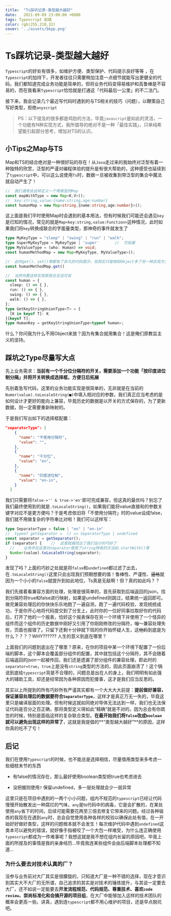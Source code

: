 ```yaml
---
title:  "Ts踩坑记录-类型越大越好"
date:   2021-09-09 23:00:00 +0800
tags: Typescript 前端
color: rgb(255,210,32)
cover: '../assets/bkpp.png'
---
```


# Ts踩坑记录-类型越大越好

`Typescript`的好处有很多，如维护方便、类型保护、代码提示良好等等 ，在`Typescript`的加持下，开发者往往只需要稍加注意一点细节就能写出更健全的代码，我们都知道完成业务功能是简单的，但将业务代码变得易维护和高鲁棒是不容易的，而在我看来`Typescript`恰恰就是打通这「代码最后一公里」的不二法门。

接下来，我会记录几个最近写代码时遇到的与TS相关的技巧（问题），以鞭策自己写好类型，拒绝`anyscript`

> PS：以下提及的很多都是鸡肋的方法，毕竟`javascript`是如此的灵活，一个功能有N种实现方式，我所倡导的绝对不是一种「最佳实践」，只单纯希望能引起部分思考，增加对TS的认识。

## 小Tips之Map与TS

Map和TS的结合绝对是一种很好玩的存在！从`Java`走过来的我始终对泛型有着一种独特的欣赏，泛型的严谨对编程体验的提升是有很大帮助的，这种感受也延续到了`typescript`中，可以这么说使用`Ts`时，数据一旦被收集到带泛型的集合中魔法就自动产生了！

```typescript
//	我们通常会这样定义一个带类型的Map
const mapWithType = new Map<K,V>();
//	key:string,value:{name:string,age:number}
const humanMap = new Map<string,{name:string,age:number}>();
```

这上面是我们平时使用Map时会遇到的基本用法，但有时候我们可能还会遇见`key`是已知的情况，常见的就是`Map<key:string,value:Function>`这种情况，此时如果我们将`key`转换成联合的字面量类型，那神奇的事件就发生了

```typescript
type MyKeyType = "sleep" | "swing" | "run" | "walk";
type SuperMyKeyType = MyKeyType | 'super'		//	可拓展
type MyValueType = (who: Human) => void;
const humanMethodMap = new Map<MyKeyType, MyValueType>();

//	此时get()、set()等都有了非凡的代码提示，但其实只是相较Object多了另一种实现方式
const humanMethodMap.get()

//	当然你要这样实现那我也无话可说
const human = {
  sleep: () => { },
  run: () => { },
  swing: () => { },
  walk: () => { },
};
type GetKeyStringUnionType<T> = {
  [K in keyof T]: K
}[keyof T];
type HumanKey = getKeyStringUnionType<typeof human>;
```

什么？你问我为什么不用Object来放？因为有集合就用集合！这是俺们原教旨主义的坚持。

## 踩坑之Type尽量写大点

先上业务需求：**当前有一个千分位分隔符的开关，需要添加一个功能「按印度进位制分隔」并将开关转换成选择框，方便日后拓展**

先别着急写代码，这里的业务功能实现是很简单的，无非就是在当前的`Numer(value).toLocaleString(■)`中填入相对应的参数，我们真正应当考虑的是如何设计才更好的能向上兼容，毕竟历史的数据是以开关的方式保存的，为了更新数据，则一定需要重新映射的。

于是我们写出如下的选择框配置：

```json
"separatorType": [
    {
      "name": "不使用分隔符",
      "value": "",
    },
    {
      "name": "千分位",
      "value": "en",
    },
    {
      "name": "印度进位制",
      "value": "en-in",
    }
  ]
```

我们只需要将`false->'' & true->'en'`即可完成兼容，但这真的最优吗？别忘了我们最终使用到的就是`.toLocaleString()`，如果我们能将value直接和的参数关键字对应不是更方便吗？于是考虑依旧将「不使用分隔符」时的value设成false，我们就不用做复杂的字符串比对啦！我们可以这样写：

```typescript
type SeparatorType = false | "en" | "en-in" 
//	typeof getSeparator =  () => SeparatorType | undefined
const separator = getSeparator();
if (separator) {	//	这里就展现出了我们设计的巧妙了
  //	业务中在这里对separator使用了string特有的方法如.startWith()等
  Number(value).toLocaleString(separator);
}
```

发现了吗？上面的巧妙之处就是将`false`和`undefined`都过滤了出去，在`.toLocaleString()`这里只会出现我们预期想要的值！鲁棒性、严谨性、~~逼格~~就因为一个小小的`false`就提升到如此地位，Ts真是无敌啊！但？真的如此吗？？

我们先接着看兼容方面的处理，处理是很简单的，首先获取到后端返回的json，找到分隔符将true和false进行映射，如果是undefined则跳过，结果统一返回即可。做完兼容处理后的你快快乐乐地跑了一遍自测，跑了一遍代码校验，发现统统成功，于是你开心地将代码提交到了分支上，此时你的一位好同事拉取好你的代码后，打开了他的一个报表，恰好这个报表保存在另一个环境下并使用了一个怪异的组件而这个组件的历史数据中刚好又引用了你刚刚修改的分隔符，嘣～兼容处理失败，页面也报错了。只留下还剩十分钟就下班的你开始怀疑人生，这~~他妈~~到底是为什么？？？？WHY?????? 人生的意义到底在哪里？

上面我们的问题到底出在了哪里？原来，在你的项目中某一个环境下配置了一份后端的脚本，这个脚本会覆盖部分组件的配置，其中就包括这个分隔符，其不会随着后端返回的json一起被传回，我们还是遗漏了部分组件的兼容处理，即此时的`separator=true`，`true`上是没有`string`类型的方法的，因此页面崩溃了！这个锅说到底给`typescript`背是不合理的，问题总是出在人的身上，我们明明有如此强大的辅助工具，却还是经常因为各种原因而犯傻事，这才是我们应当反思的。

其实以上所提到的所有巧妙所有严谨其实都有一个大大大大前提：**提前做好兼容，保证兼容处理后的数据要符合`SeparatorType`**，这样才是真正万无一失的，毕竟这里只是编译层面的处理。但有时候这就如同绝对导体无法达到一样，我们也无法保证代码是百分之百正确，那将类型定义得如此“精确”就是不对的，因为总会有你疏忽的时候，特别是面临这样的复杂联合类型。**在最开始我们将`false`改成`boolean`就可以避免出现这样的异常了**，这就是我提倡的**“类型越大越好”**的原因，这样你真的吃不了亏！

## 后记

我们在使用`Typescript`的时候，也不能总是选择相信，尽量借用类型来多考虑一些细枝末节的东西

* 有false的情况存在，那么最好使用boolean类型把true也考虑进去

* 没把握则使用`?` 保留undefined，多一层处理就会少一层异常 

这里只是在项目中遇到的一两个小小问题，组内不规范的`typescript`已经让代码慢慢开始散发出一种腐烂的气味，`any`是ts代码中的病毒，它是会扩散的，在某处使用`any`省下的时间，后续可能需要花两至三倍去修复它带来的问题。经过各种锻炼的我现在在遇到`any`时，总会自觉使用各种各样的校验以确保此处有值，在一开始好好做好类型，这样的问题根本就不会发生！每次维护代码中遇到`undefined`这类本可以避免的错误，就好像手指被咬了一个大包一样难受，为什么连正确使用`typescript`都成为一件难事呢？我想这就是我不想在组内长留的原因吧，毕竟上面的所提及的事情是我的亲身经历...毕竟我连某些组件会由后端脚本处理都不知道...

### 为什么要去对技术认真的厂？

没参与业务前对大厂其实是很朦胧的，只知道大厂是一种不错的选择，现在才意识到其实大不大厂的无所谓，自己追求的其实是对技术的锤炼提升，与其说一定要去大厂，还不如说一定能要去**开发流程规范、代码规范、尊重技术、喜欢`code review`、崇尚标准化和会搞开源的项目组**，在大厂中能够加入这样的技术团队的概率会更高一些。讲真，遇到连`typescript`都不用心维护的项目，还是早点脱坑吧。
